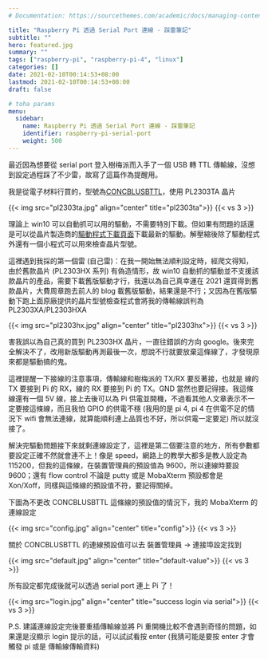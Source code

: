 ```yaml
---
# Documentation: https://sourcethemes.com/academic/docs/managing-content/

title: "Raspberry Pi 透過 Serial Port 連線 - 踩雷筆記"
subtitle: ""
hero: featured.jpg
summary: ""
tags: ["raspberry-pi", "raspberry-pi-4", "linux"]
categories: []
date: 2021-02-10T00:14:53+08:00
lastmod: 2021-02-10T00:14:53+08:00
draft: false

# toha params
menu:
  sidebar:
    name: Raspberry Pi 透過 Serial Port 連線 - 踩雷筆記
    identifier: raspberry-pi-serial-port
    weight: 500
---
```


最近因為想要從 serial port 登入樹梅派而入手了一個 USB 轉 TTL 傳輸線，沒想到設定過程踩了不少雷，故寫了這篇作為提醒用。

我是從電子材料行買的，型號為[CONCBLUSBTTL](https://www.ltc.com.tw/Product/Detail?ICODE=CONCBLUSBTTL)，使用 PL2303TA 晶片

{{< img src="pl2303ta.jpg" align="center" title="pl2303ta">}}
{{< vs 3 >}}

理論上 win10 可以自動抓可以用的驅動，不需要特別下載。但如果有問題的話還是可以從晶片製造商的[驅動程式下載頁面](http://www.prolific.com.tw/US/ShowProduct.aspx?p_id=225&pcid=41)下載最新的驅動。解壓縮後除了驅動程式外還有一個小程式可以用來檢查晶片型號。

這裡遇到我採的第一個雷 (自己雷)：在我一開始無法順利設定時，經爬文得知，由於舊款晶片 (PL2303HX 系列) 有偽造情形，故 win10 自動抓的驅動並不支援該款晶片的產品，需要下載舊版驅動才行，我還以為自己真幸運在 2021 還買得到舊款晶片，大費周章跑去前人的 blog 載舊版驅動，結果還是不行；又因為在舊版驅動下跑上面原廠提供的晶片型號檢查程式會將我的傳輸線誤判為 PL2303XA/PL2303HXA

{{< img src="pl2303hx.jpg" align="center" title="pl2303hx">}}
{{< vs 3 >}}

害我誤以為自己真的買到 PL2303HX 晶片，一直往錯誤的方向 google。後來完全解決不了，改用新版驅動再測最後一次，想說不行就要放棄這條線了，才發現原來都是驅動搞的鬼。

這裡提醒一下接線的注意事項，傳輸線和樹梅派的 TX/RX 要反著接，也就是 線的 TX 要接到 Pi 的 RX，線的 RX 要接到 Pi 的 TX。GND 當然也要記得接。我這條線還有一個 5V 線，接上去後可以為 Pi 供電並開機，不過看其他人文章表示不一定要接這條線，而且我怕 GPIO 的供電不穩 (我用的是 pi 4, pi 4 在供電不足的情況下 wifi 會無法連線，就算能順利連上品質也不好，所以供電一定要足) 所以就沒接了。

解決完驅動問題接下來就剩連線設定了，這裡是第二個要注意的地方，所有參數都要設定正確不然就會連不上！像是 speed，網路上的教學大都多是教人設定為 115200，但我的這條線，在裝置管理員的預設值為 9600，所以連線時要設 9600；還有 flow control 不論是 putty 或是 MobaXterm 預設都會是 Xon/Xoff，同樣與這條線的預設值不符，要記得關掉。

下圖為不更改 CONCBLUSBTTL 這條線的預設值的情況下，我的 MobaXterm 的連線設定

{{< img src="config.jpg" align="center" title="config">}}
{{< vs 3 >}}

關於 CONCBLUSBTTL 的連線預設值可以去 裝置管理員 -> 連接埠設定找到

{{< img src="default.jpg" align="center" title="default-value">}}
{{< vs 3 >}}

所有設定都完成後就可以透過 serial port 連上 Pi 了！

{{< img src="login.jpg" align="center" title="success login via serial">}}
{{< vs 3 >}}


P.S. 建議連線設定完後要重插傳輸線並將 Pi 重開機比較不會遇到奇怪的問題，如果還是沒顯示 login 提示的話，可以試試看按 enter (我猜可能是要按 enter 才會觸發 pi 或是 傳輸線傳輸資料)
